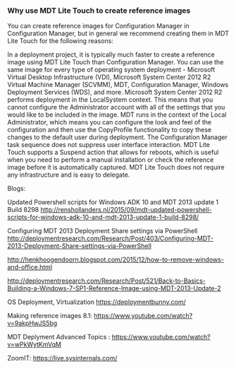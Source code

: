 ### Why use MDT Lite Touch to create reference images

You can create reference images for Configuration Manager in Configuration Manager, but in general we recommend creating them in MDT Lite Touch for the following reasons:

In a deployment project, it is typically much faster to create a reference image using MDT Lite Touch than Configuration Manager.
You can use the same image for every type of operating system deployment - Microsoft Virtual Desktop Infrastructure (VDI), Microsoft System Center 2012 R2 Virtual Machine Manager (SCVMM), MDT, Configuration Manager, Windows Deployment Services (WDS), and more.
Microsoft System Center 2012 R2 performs deployment in the LocalSystem context. This means that you cannot configure the Administrator account with all of the settings that you would like to be included in the image. MDT runs in the context of the Local Administrator, which means you can configure the look and feel of the configuration and then use the CopyProfile functionality to copy these changes to the default user during deployment.
The Configuration Manager task sequence does not suppress user interface interaction.
MDT Lite Touch supports a Suspend action that allows for reboots, which is useful when you need to perform a manual installation or check the reference image before it is automatically captured.
MDT Lite Touch does not require any infrastructure and is easy to delegate.

Blogs:

Updated Powershell scripts for Windows ADK 10 and MDT 2013 update 1 Build 8298 http://renshollanders.nl/2015/09/mdt-updated-powershell-scripts-for-windows-adk-10-and-mdt-2013-update-1-build-8298/

Configuring MDT 2013 Deployment Share settings via PowerShell http://deploymentresearch.com/Research/Post/403/Configuring-MDT-2013-Deployment-Share-settings-via-PowerShell

http://henkhoogendoorn.blogspot.com/2015/12/how-to-remove-windows-and-office.html


http://deploymentresearch.com/Research/Post/521/Back-to-Basics-Building-a-Windows-7-SP1-Reference-Image-using-MDT-2013-Update-2

OS Deployment, Virtualization
https://deploymentbunny.com/

Making reference images 8.1: https://www.youtube.com/watch?v=9akpHwJS5bg

MDT Deplyment Advanced Topics : https://www.youtube.com/watch?v=wPkWytKmVqM

ZoomIT: https://live.sysinternals.com/




